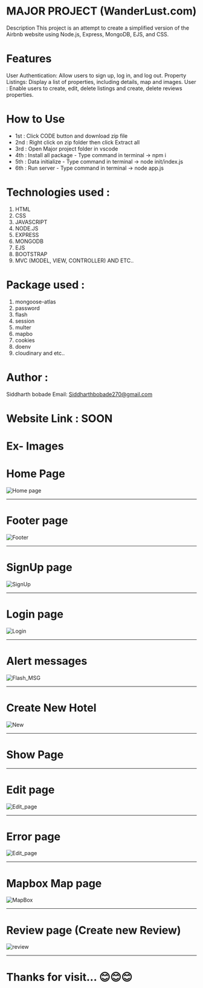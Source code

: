
# MAJOR PROJECT (WanderLust.com)

Description
This project is an attempt to create a simplified version of the Airbnb website using Node.js, Express, MongoDB, EJS, and CSS.

# Features

User Authentication: Allow users to sign up, log in, and log out.
Property Listings: Display a list of properties, including details, map and images.
User : Enable users to create, edit, delete listings and create, delete reviews properties.
# How to Use
- 1st : Click CODE button and download zip file
- 2nd : Right click on zip folder then click Extract all 
- 3rd : Open Major project folder in vscode 
- 4th : Install all package - Type command in terminal -> npm i
- 5th : Data initialize - Type command in terminal -> node init/index.js
- 6th : Run server - Type command in terminal -> node app.js

# Technologies used :
1) HTML
2) CSS
3) JAVASCRIPT
4) NODE.JS
5) EXPRESS
6) MONGODB
7) EJS
8) BOOTSTRAP
9) MVC (MODEL, VIEW, CONTROLLER) AND ETC..
# Package used :
1) mongoose-atlas
2) password 
3) flash
4) session
5) multer
6) mapbo
7) cookies
8) doenv 
9) cloudinary and etc..

# Author :
  Siddharth bobade Email: Siddharthbobade270@gmail.com 

  # Website Link : SOON

# Ex- Images
# Home Page 
![Home page](https://github.com/Siddharthbobade/Wanderlust-Major-Project-/assets/142419287/5ff4ebbc-7eaf-4363-aceb-934a1013f716)
________________________________________________________________________________________________________________________________________________________________________
# Footer page
![Footer](https://github.com/Siddharthbobade/Wanderlust-Major-Project-/assets/142419287/530a814e-96bf-4a43-9b06-46f35f791949)

________________________________________________________________________________________________________________________________________________________________________
# SignUp page
![SignUp](https://github.com/Siddharthbobade/Wanderlust-Major-Project-/assets/142419287/ab954e5f-53de-4d8b-8126-83a11d226045)

________________________________________________________________________________________________________________________________________________________________________
# Login page
![Login ](https://github.com/Siddharthbobade/Wanderlust-Major-Project-/assets/142419287/71c5173e-e35e-42f7-9991-214959c3c0ee)

________________________________________________________________________________________________________________________________________________________________________
# Alert messages
![Flash_MSG](https://github.com/Siddharthbobade/Wanderlust-Major-Project-/assets/142419287/36ae6476-eac2-4180-a610-42a9550522cf)

________________________________________________________________________________________________________________________________________________________________________
# Create New Hotel
![New](https://github.com/Siddharthbobade/Wanderlust-Major-Project-/assets/142419287/e26586c6-00c1-4207-a4a8-d485a89825df)

________________________________________________________________________________________________________________________________________________________________________
# Show Page


________________________________________________________________________________________________________________________________________________________________________
# Edit page
![Edit_page](https://github.com/Siddharthbobade/Wanderlust-Major-Project-/assets/142419287/22b39701-712c-4944-bc94-10078d15fb27)
________________________________________________________________________________________________________________________________________________________________________
# Error page 
![Edit_page](https://github.com/Siddharthbobade/Wanderlust-Major-Project-/assets/142419287/22b39701-712c-4944-bc94-10078d15fb27)

________________________________________________________________________________________________________________________________________________________________________
# Mapbox Map page
![MapBox](https://github.com/Siddharthbobade/Wanderlust-Major-Project-/assets/142419287/02349668-229a-4c47-b0fb-3886f17396fd)

________________________________________________________________________________________________________________________________________________________________________
# Review page (Create new Review)
![review](https://github.com/Siddharthbobade/Wanderlust-Major-Project-/assets/142419287/09f8b50b-ed5b-45ea-b5aa-0ad070168e3c)

________________________________________________________________________________________________________________________________________________________________________
# Thanks for visit... 😊😊😊
